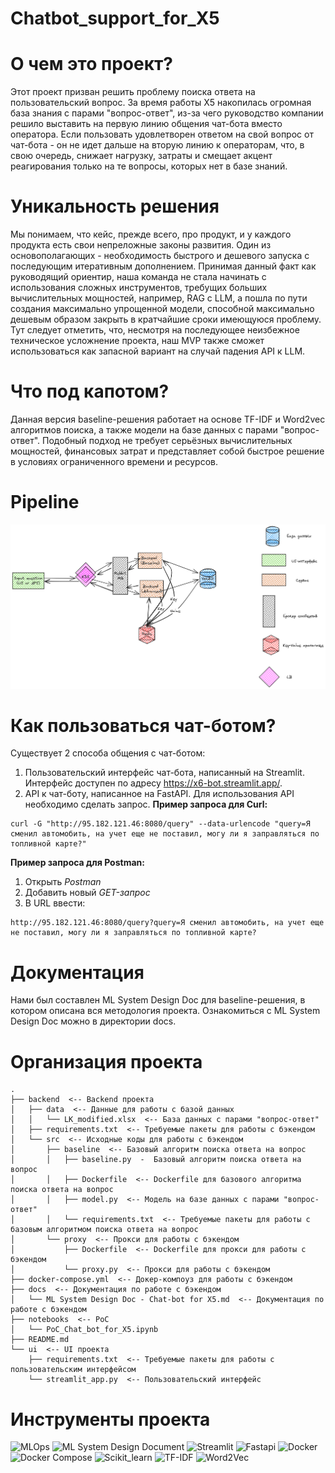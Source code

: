 # Chatbot_support_for_X5

# О чем это проект?
Этот проект призван решить проблему поиска ответа на пользовательский вопрос. За время работы X5 накопилась огромная база знания с парами "вопрос-ответ", из-за чего руководство компании решило выставить на первую линию общения чат-бота вместо оператора. Если пользовать удовлетворен ответом на свой вопрос от чат-бота - он не идет дальше на вторую линию к операторам, что, в свою очередь, снижает нагрузку, затраты и смещает акцент реагирования только на те вопросы, которых нет в базе знаний.

# Уникальность решения
Мы понимаем, что кейс, прежде всего, про продукт, и у каждого продукта есть свои непреложные законы развития. Один из основополагающих - необходимость быстрого и дешевого запуска с последующим итеративным дополнением. Принимая данный факт как руководящий ориентир, наша команда не стала начинать с использования сложных инструментов, требущих больших вычислительных мощностей, например, RAG с LLM, а пошла по пути создания максимально упрощенной модели, способной максимально дешевым образом закрыть в кратчайшие сроки имеющуюся проблему. Тут следует отметить, что, несмотря на последующее неизбежное техническое усложнение проекта, наш MVP также сможет использоваться как запасной вариант на случай падения API к LLM.

# Что под капотом?
Данная версия baseline-решения работает на основе TF-IDF и Word2vec алгоритмов поиска, а также модели на базе данных с парами "вопрос-ответ". Подобный подход не требует серьёзных вычислительных мощностей, финансовых затрат и представляет собой быстрое решение в условиях ограниченного времени и ресурсов.

# Pipeline
![Pipeline](image/.excalidraw.png)

# Как пользоваться чат-ботом?
Существует 2 способа общения с чат-ботом:
1. Пользовательский интерфейс чат-бота, написанный на Streamlit. Интерфейс доступен по адресу https://x6-bot.streamlit.app/.
2. API к чат-боту, написанное на FastAPI. Для использования API необходимо сделать запрос.
**Пример запроса для Curl:**
```
curl -G "http://95.182.121.46:8080/query" --data-urlencode "query=Я сменил автомобить, на учет еще не поставил, могу ли я заправляться по топливной карте?"
```
**Пример запроса для Postman:**
1. Открыть *Postman*
2. Добавить новый *GET-запрос*
3. В URL ввести:
```
http://95.182.121.46:8080/query?query=Я сменил автомобить, на учет еще не поставил, могу ли я заправляться по топливной карте?
```


# Документация
Нами был составлен ML System Design Doc для baseline-решения, в котором описана вся методология проекта. Ознакомиться с ML System Design Doc можно в директории docs.


# Организация проекта
```
.
├── backend  <-- Backend проекта
│   ├── data  <-- Данные для работы с базой данных
│   │   └── LK_modified.xlsx  <-- База данных с парами "вопрос-ответ"
│   ├── requirements.txt  <-- Требуемые пакеты для работы с бэкендом
│   └── src  <-- Исходные коды для работы с бэкендом
│       ├── baseline  <-- Базовый алгоритм поиска ответа на вопрос
│       │   ├── baseline.py  -  Базовый алгоритм поиска ответа на вопрос
│       │   ├── Dockerfile  <-- Dockerfile для базового алгоритма поиска ответа на вопрос
│       │   ├── model.py  <-- Модель на базе данных с парами "вопрос-ответ"
│       │   └── requirements.txt  <-- Требуемые пакеты для работы с базовым алгоритмом поиска ответа на вопрос
│       └── proxy  <-- Прокси для работы с бэкендом
│           ├── Dockerfile  <-- Dockerfile для прокси для работы с бэкендом
│           └── proxy.py  <-- Прокси для работы с бэкендом
├── docker-compose.yml  <-- Докер-компоуз для работы с бэкендом
├── docs  <-- Документация по работе с бэкендом
│   └── ML System Design Doc - Chat-bot for X5.md  <-- Документация по работе с бэкендом
├── notebooks  <-- PоC
│   └── PoC_Chat_bot_for_X5.ipynb
├── README.md
└── ui  <-- UI проекта
    ├── requirements.txt  <-- Требуемые пакеты для работы с пользовательским интерфейсом
    └── streamlit_app.py  <-- Пользовательский интерфейс
```

# Инструменты проекта
![MLOps](https://img.shields.io/badge/-MLOps-090909?style=for-the-badge&logo=MLOps) ![ML System Design Document](https://img.shields.io/badge/-ML_System_Design-090909?style=for-the-badge&logo=ML_System_Design) ![Streamlit](https://img.shields.io/badge/-Streamlit-090909?style=for-the-badge&logo=Streamlit) ![Fastapi](https://img.shields.io/badge/-Fastapi-090909?style=for-the-badge&logo=Fastapi) ![Docker](https://img.shields.io/badge/-Docker-090909?style=for-the-badge&logo=Docker) ![Docker Compose](https://img.shields.io/badge/-docker_compose-090909?style=for-the-badge&logo=docker_compose) ![Scikit_learn](https://img.shields.io/badge/-Scikit_learn-090909?style=for-the-badge&logo=Scikit_learn) ![TF-IDF](https://img.shields.io/badge/-TF_IDF-090909?style=for-the-badge&logo=TF_IDF) ![Word2Vec](https://img.shields.io/badge/-Word2Vec-090909?style=for-the-badge&logo=Word2Vec)
